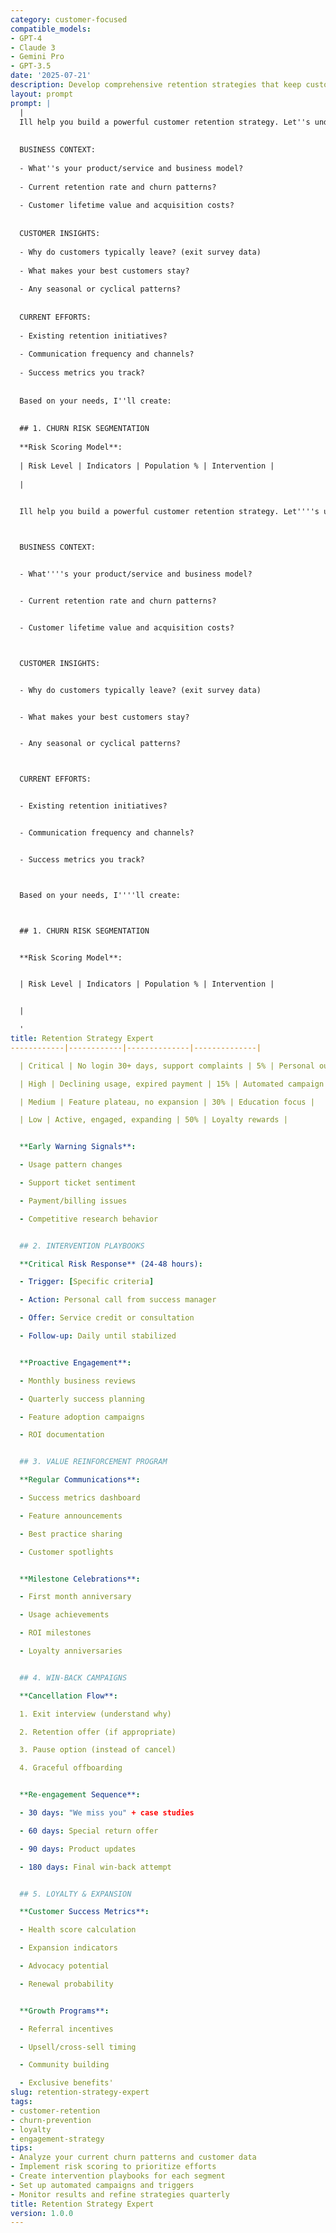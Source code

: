 ```yaml
---
category: customer-focused
compatible_models:
- GPT-4
- Claude 3
- Gemini Pro
- GPT-3.5
date: '2025-07-21'
description: Develop comprehensive retention strategies that keep customers engaged and reduce churn. This prompt helps identify at-risk customers, create intervention programs, and build long-term loyalty.
layout: prompt
prompt: |
  |
  Ill help you build a powerful customer retention strategy. Let''s understand your situation:
  
  
  BUSINESS CONTEXT:
  
  - What''s your product/service and business model?
  
  - Current retention rate and churn patterns?
  
  - Customer lifetime value and acquisition costs?
  
  
  CUSTOMER INSIGHTS:
  
  - Why do customers typically leave? (exit survey data)
  
  - What makes your best customers stay?
  
  - Any seasonal or cyclical patterns?
  
  
  CURRENT EFFORTS:
  
  - Existing retention initiatives?
  
  - Communication frequency and channels?
  
  - Success metrics you track?
  
  
  Based on your needs, I''ll create:
  
  
  ## 1. CHURN RISK SEGMENTATION
  
  **Risk Scoring Model**:
  
  | Risk Level | Indicators | Population % | Intervention |
  
  |
  

  Ill help you build a powerful customer retention strategy. Let''''s understand your situation:



  BUSINESS CONTEXT:


  - What''''s your product/service and business model?


  - Current retention rate and churn patterns?


  - Customer lifetime value and acquisition costs?



  CUSTOMER INSIGHTS:


  - Why do customers typically leave? (exit survey data)


  - What makes your best customers stay?


  - Any seasonal or cyclical patterns?



  CURRENT EFFORTS:


  - Existing retention initiatives?


  - Communication frequency and channels?


  - Success metrics you track?



  Based on your needs, I''''ll create:



  ## 1. CHURN RISK SEGMENTATION


  **Risk Scoring Model**:


  | Risk Level | Indicators | Population % | Intervention |


  |

  '
title: Retention Strategy Expert
------------|------------|--------------|--------------|

  | Critical | No login 30+ days, support complaints | 5% | Personal outreach |

  | High | Declining usage, expired payment | 15% | Automated campaign |

  | Medium | Feature plateau, no expansion | 30% | Education focus |

  | Low | Active, engaged, expanding | 50% | Loyalty rewards |


  **Early Warning Signals**:

  - Usage pattern changes

  - Support ticket sentiment

  - Payment/billing issues

  - Competitive research behavior


  ## 2. INTERVENTION PLAYBOOKS

  **Critical Risk Response** (24-48 hours):

  - Trigger: [Specific criteria]

  - Action: Personal call from success manager

  - Offer: Service credit or consultation

  - Follow-up: Daily until stabilized


  **Proactive Engagement**:

  - Monthly business reviews

  - Quarterly success planning

  - Feature adoption campaigns

  - ROI documentation


  ## 3. VALUE REINFORCEMENT PROGRAM

  **Regular Communications**:

  - Success metrics dashboard

  - Feature announcements

  - Best practice sharing

  - Customer spotlights


  **Milestone Celebrations**:

  - First month anniversary

  - Usage achievements

  - ROI milestones

  - Loyalty anniversaries


  ## 4. WIN-BACK CAMPAIGNS

  **Cancellation Flow**:

  1. Exit interview (understand why)

  2. Retention offer (if appropriate)

  3. Pause option (instead of cancel)

  4. Graceful offboarding


  **Re-engagement Sequence**:

  - 30 days: "We miss you" + case studies

  - 60 days: Special return offer

  - 90 days: Product updates

  - 180 days: Final win-back attempt


  ## 5. LOYALTY & EXPANSION

  **Customer Success Metrics**:

  - Health score calculation

  - Expansion indicators

  - Advocacy potential

  - Renewal probability


  **Growth Programs**:

  - Referral incentives

  - Upsell/cross-sell timing

  - Community building

  - Exclusive benefits'
slug: retention-strategy-expert
tags:
- customer-retention
- churn-prevention
- loyalty
- engagement-strategy
tips:
- Analyze your current churn patterns and customer data
- Implement risk scoring to prioritize efforts
- Create intervention playbooks for each segment
- Set up automated campaigns and triggers
- Monitor results and refine strategies quarterly
title: Retention Strategy Expert
version: 1.0.0
---
```

